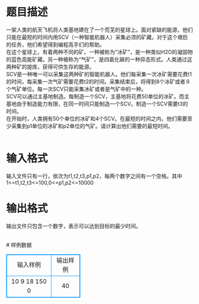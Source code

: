 # 

 
 # 题目描述 
<p>
一架人类的航天飞机将人类基地建在了一个荒芜的星球上。面对紧缺的能源，他们只能在最短的时间内用SCV（一种智能机器人）采集必须的矿藏。对于这个艰巨的任务，他们希望得到编程高手们的帮助。<br>在这个星球上，有着两种不同的矿。一种被称为“冰矿”，是一种类似H2O的凝固物的蓝色高能矿藏。另一种被称为“气矿”，是四氯化碳的一种异态形式。人类通过这两种矿的提炼，获得可供生存的能源。<br>SCV是一种唯一可以采集这两种矿的智能机器人。他们每采集一次冰矿需要花费t1的时间，每采集一次气矿需要花费t2的时间。采集结束后，将得到8个冰矿或者８个气矿单位。每一次SCV只能采集冰矿或者是气矿中的一种。<br>SCV可以通过主基地制造。每制造一个SCV，主基地将花费50单位的冰矿。而主基地由于制造能力有限，在同一时间只能制造一个SCV。制造一个SCV需要t3的时间。<br>在开始时，人类拥有50个单位的冰矿和4个SCV。在最短的时间之内，他们需要至少采集到p1单位的冰矿和p2单位的气矿。请计算出他们需要的最短时间。<br><br></p> 

 
 # 输入格式 
<p>
输入文件只有一行，依次为t1,t2,t3,p1,p2，每两个数字之间有一个空格。其中1<=t1,t2,t3<=100,0<=p1,p2<=10000<br></p> 

 
 # 输出格式 
<p>
输出文件只包含一个数字，表示可以达到目标的最少时间。<br><br></p> 
# 样例数据
<style>
        table,table tr th, table tr td { border:1px solid #0094ff; }
        table { width: 200px; min-height: 25px; line-height: 25px; text-align: center; border-collapse: collapse;}   
    </style>
<table>
	<tr>
		<td>输入样例</td>
		<td>输出样例</td>
	</tr>
<tr><td>10 9 18 150 0

</td><td>40</td></tr></table>
